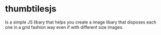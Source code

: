 # thumbtilesjs

Is a simple JS libary that helps you create a image libary that disposes each one in a grid fashion way even if with different size images.
